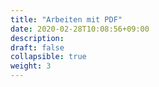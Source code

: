 ```yaml
---
title: "Arbeiten mit PDF"
date: 2020-02-28T10:08:56+09:00
description: 
draft: false
collapsible: true
weight: 3
---
```

